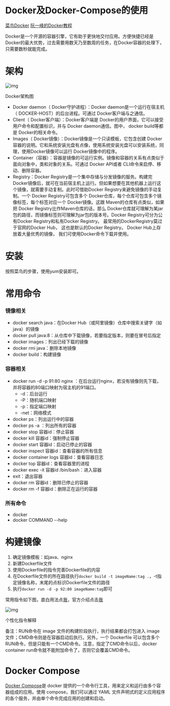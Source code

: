 # Docker及Docker-Compose的使用

[菜鸟Docker](https://links.jianshu.com/go?to=https%3A%2F%2Fwww.runoob.com%2Fdocker%2Fdocker-tutorial.html)
 [阮一峰的Docker教程](https://links.jianshu.com/go?to=http%3A%2F%2Fwww.ruanyifeng.com%2Fblog%2F2018%2F02%2Fdocker-tutorial.html)

Docker是一个开源的容器引擎，它有助于更快地交付应用。方便快捷已经是 Docker的最大优势，过去需要用数天乃至数周的任务，在Docker容器的处理下，只需要数秒就能完成。

# 架构



![img](https:////upload-images.jianshu.io/upload_images/3264969-fbafaa59ab75744e.jpg?imageMogr2/auto-orient/strip|imageView2/2/w/1200/format/webp)

Docker架构图

- Docker daemon（ Docker守护进程）：Docker daemon是一个运行在宿主机（ DOCKER-HOST）的后台进程。可通过 Docker客户端与之通信。
- Client（ Docker客户端）：Docker客户端是 Docker的用户界面，它可以接受用户命令和配置标识，并与 Docker daemon通信。图中， docker build等都是 Docker的相关命令。
- Images（ Docker镜像）：Docker镜像是一个只读模板，它包含创建 Docker容器的说明。它和系统安装光盘有点像，使用系统安装光盘可以安装系统，同理，使用Docker镜像可以运行 Docker镜像中的程序。
- Container（容器）：容器是镜像的可运行实例。镜像和容器的关系有点类似于面向对象中，类和对象的关系。可通过 Docker API或者 CLI命令来启停、移动、删除容器。
- Registry：Docker Registry是一个集中存储与分发镜像的服务。构建完 Docker镜像后，就可在当前宿主机上运行。但如果想要在其他机器上运行这个镜像，就需要手动复制。此时可借助Docker Registry来避免镜像的手动复制。一个 Docker Registry可包含多个 Docker仓库，每个仓库可包含多个镜像标签，每个标签对应一个 Docker镜像。这跟 Maven的仓库有点类似，如果把 Docker Registry比作Maven仓库的话，那么 Docker仓库就可理解为某jar包的路径，而镜像标签则可理解为jar包的版本号。Docker Registry可分为公有Docker Registry和私有Docker Registry。 最常用的DockerRegistry莫过于官网的Docker Hub， 这也是默认的Docker Registry。 Docker Hub上存放着大量优秀的镜像， 我们可使用Docker命令下载并使用。

# 安装

按照菜鸟的步骤，使用yum安装即可。

# 常用命令

### 镜像相关

- docker search java：在Docker Hub（或阿里镜像）仓库中搜索关键字（如java）的镜像
- docker pull java:8：从仓库中下载镜像，若要指定版本，则要在冒号后指定
- docker images：列出已经下载的镜像
- docker rmi java：删除本地镜像
- docker build：构建镜像

### 容器相关

- docker run -d -p 91:80 nginx ：在后台运行nginx，若没有镜像则先下载，并将容器的80端口映射为宿主机的91端口。 
  - -d：后台运行
  - -P：随机端口映射
  - -p：指定端口映射
  - -net：网络模式
- docker ps：列出运行中的容器
- docker ps -a ：列出所有的容器
- docker stop 容器id：停止容器
- docker kill 容器id：强制停止容器
- docker start 容器id：启动已停止的容器
- docker inspect 容器id：查看容器的所有信息
- docker container logs 容器id：查看容器日志
- docker top 容器id：查看容器里的进程
- docker exec -it 容器id /bin/bash：进入容器
- exit：退出容器
- docker rm 容器id：删除已停止的容器
- docker rm -f 容器id：删除正在运行的容器

### 所有命令

- docker
- docker COMMAND --help

# 构建镜像

1. 确定镜像模板：如java、nginx
2. 新建Dockerfile文件
3. 使用Dockerfile的指令完善Dockerfile的内容
4. 在Dockerfile文件的所在路径执行`docker build -t imageName:tag .`，-t指定镜像名称，末尾的点标识Dockerfile文件的路径
5. 执行`docker run -d -p 92:80 imageName:tag`即可

常用指令如下图，直白用法点[我](https://links.jianshu.com/go?to=https%3A%2F%2Fwww.cnblogs.com%2Fniloay%2Fp%2F6261784.html)，官方介绍点击[我](https://links.jianshu.com/go?to=https%3A%2F%2Fdocs.docker.com%2Fv17.09%2Fengine%2Freference%2Fbuilder%2F)
 



![img](https:////upload-images.jianshu.io/upload_images/3264969-4a084303f9049fa8.jpg?imageMogr2/auto-orient/strip|imageView2/2/w/563/format/webp)

个性化指令解释



备注：RUN命令在 image 文件的构建阶段执行，执行结果都会打包进入 image 文件；CMD命令则是在容器启动后执行。另外，一个 Dockerfile 可以包含多个RUN命令，但是只能有一个CMD命令。注意，指定了CMD命令以后，docker container run命令就不能附加命令了，否则它会覆盖CMD命令。

# Docker Compose

[Docker Compose](https://links.jianshu.com/go?to=https%3A%2F%2Fgithub.com%2Fdocker%2Fcompose)是 docker 提供的一个命令行工具，用来定义和运行由多个容器组成的应用。使用 compose，我们可以通过 YAML 文件声明式的定义应用程序的各个服务，并由单个命令完成应用的创建和启动。